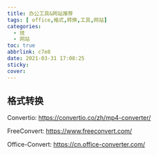 ```yaml
---
title: 办公工具&网站推荐
tags: [ office,格式,转换,工具,网站]
categories:
  - 技
  - 网站
toc: true
abbrlink: c7e8
date: 2021-03-31 17:08:25
sticky:
cover:
---
```




## 格式转换



Convertio:  https://convertio.co/zh/mp4-converter/

FreeConvert:  https://www.freeconvert.com/

Office-Convert:  https://cn.office-converter.com/


